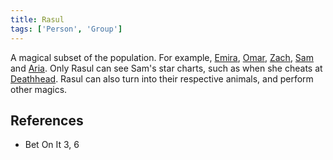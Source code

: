 ```yaml
---
title: Rasul
tags: ['Person', 'Group']
---
```

A magical subset of the population. For example, [Emira](_wiki/emira.md), [Omar](_wiki/omar.md), [Zach](_wiki/zach.md), [Sam](_wiki/sam.md) and [Aria](_wiki/aria.md). Only Rasul can see Sam's star charts, such as when she cheats at [Deathhead](_wiki/deathhead.md). Rasul can also turn into their respective animals, and perform other magics.

## References
- Bet On It 3, 6
